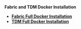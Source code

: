<strong>Fabric and TDM Docker Installation<strong>

<ul>      
<li><a href="/articles/98_maintenance_and_operational/Installations/Docker/Fabric/README.md">Fabric Full Docker Installation</a></li>
<li><a href="/articles/98_maintenance_and_operational/Istallations/Docker/TDM/README.md">TDM Full Docker Installation</a></li>

</ul>
